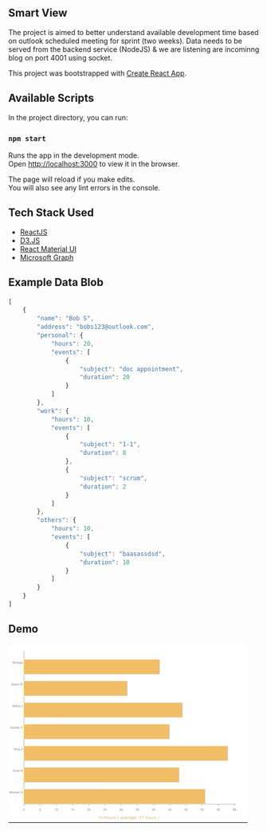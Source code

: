 ## Smart View 

The project is aimed to better understand available development time based on outlook scheduled meeting for sprint (two weeks). Data needs to be served from the backend service (NodeJS) & we are listening are incominng blog on port 4001 using socket.

This project was bootstrapped with [Create React App](https://github.com/facebook/create-react-app).

## Available Scripts

In the project directory, you can run:

### `npm start`

Runs the app in the development mode.<br>
Open [http://localhost:3000](http://localhost:3000) to view it in the browser.

The page will reload if you make edits.<br>
You will also see any lint errors in the console.

## Tech Stack Used 
- [ReactJS](https://reactjs.org/)
- [D3.JS](https://d3js.org/)
- [React Material UI](https://material-ui.com/)
- [Microsoft Graph](https://developer.microsoft.com/en-us/graph/graph-explorer#)

## Example Data Blob 
```javascript 
[
    {
        "name": "Bob S",
        "address": "bobs123@outlook.com",
        "personal": {
            "hours": 20,
            "events": [
                {
                    "subject": "doc appointment",
                    "duration": 20
                }
            ]
        },
        "work": {
            "hours": 10,
            "events": [
                {
                    "subject": "1-1",
                    "duration": 8
                },
                {
                    "subject": "scrum",
                    "duration": 2
                }
            ]
        },
        "others": {
            "hours": 10,
            "events": [
                {
                    "subject": "baasassdsd",
                    "duration": 10
                }
            ]
        }
    }
]
```

## Demo 
![](https://github.com/citta-lab/smart-view/blob/master/public/demo.gif)

